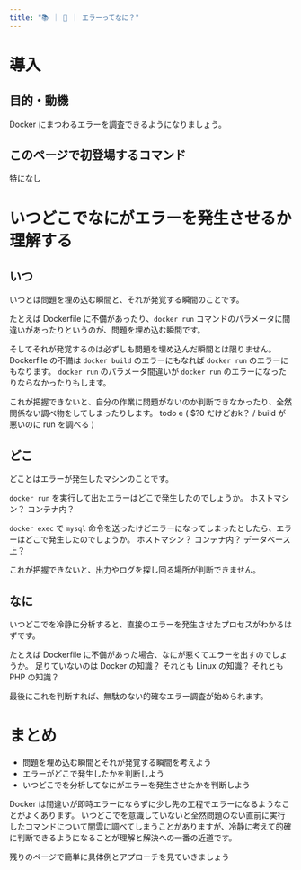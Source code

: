 ```yaml
---
title: "📚 ｜ 🐳 ｜ エラーってなに？"
---
```


# 導入
## 目的・動機
Docker にまつわるエラーを調査できるようになりましょう。

## このページで初登場するコマンド
特になし

# いつどこでなにがエラーを発生させるか理解する
## いつ
いつとは問題を埋め込む瞬間と、それが発覚する瞬間のことです。

たとえば Dockerfile に不備があったり、`docker run` コマンドのパラメータに間違いがあったりというのが、問題を埋め込む瞬間です。

そしてそれが発覚するのは必ずしも問題を埋め込んだ瞬間とは限りません。
Dockerfile の不備は `docker build` のエラーにもなれば `docker run` のエラーにもなります。
`docker run` のパラメータ間違いが `docker run` のエラーになったりならなかったりもします。

これが把握できないと、自分の作業に問題がないのか判断できなかったり、全然関係ない調べ物をしてしまったりします。
todo e ( $?0 だけどおk？ / build が悪いのに run を調べる )

## どこ
どことはエラーが発生したマシンのことです。

`docker run` を実行して出たエラーはどこで発生したのでしょうか。
ホストマシン？ コンテナ内？

`docker exec` で `mysql` 命令を送ったけどエラーになってしまったとしたら、エラーはどこで発生したのでしょうか。
ホストマシン？ コンテナ内？ データベース上？

これが把握できないと、出力やログを探し回る場所が判断できません。

## なに
いつどこでを冷静に分析すると、直接のエラーを発生させたプロセスがわかるはずです。

たとえば Dockerfile に不備があった場合、なにが悪くてエラーを出すのでしょうか。
足りていないのは Docker の知識？ それとも Linux の知識？ それとも PHP の知識？

最後にこれを判断すれば、無駄のない的確なエラー調査が始められます。

# まとめ
- 問題を埋め込む瞬間とそれが発覚する瞬間を考えよう
- エラーがどこで発生したかを判断しよう
- いつどこでを分析してなにがエラーを発生させたかを判断しよう

Docker は間違いが即時エラーにならずに少し先の工程でエラーになるようなことがよくあります。
いつどこでを意識していないと全然問題のない直前に実行したコマンドについて闇雲に調べてしまうことがありますが、冷静に考えて的確に判断できるようになることが理解と解決への一番の近道です。

残りのページで簡単に具体例とアプローチを見ていきましょう

